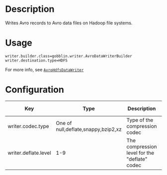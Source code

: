 # Description

Writes Avro records to Avro data files on Hadoop file systems.


# Usage


    writer.builder.class=gobblin.writer.AvroDataWriterBuilder
    writer.destination.type=HDFS

For more info, see [`AvroHdfsDataWriter`](https://github.com/linkedin/gobblin/search?utf8=%E2%9C%93&q=AvroHdfsDataWriter)


# Configuration


| Key | Type | Description | Default Value |
|-----|------|-------------|---------------|
| writer.codec.type | One of null,deflate,snappy,bzip2,xz | Type of the compression codec | deflate |
| writer.deflate.level | 1-9 | The compression level for the "deflate" codec | 9 |

